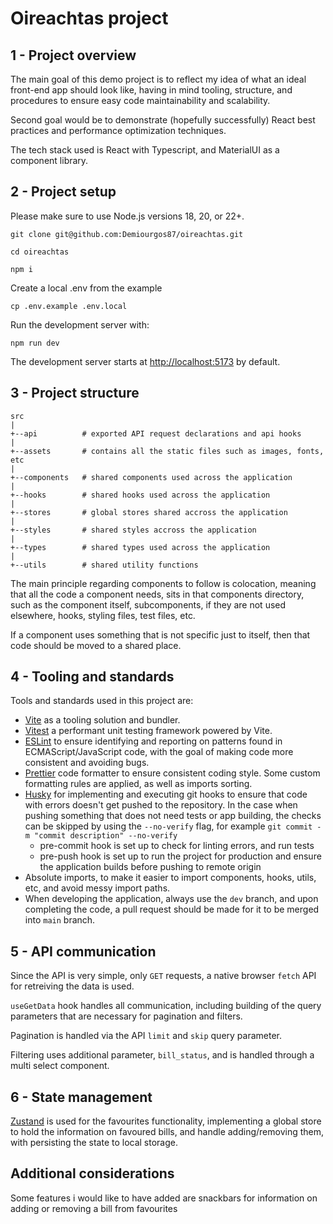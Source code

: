# Oireachtas project

## 1 - Project overview
The main goal of this demo project is to reflect my idea of what an ideal front-end app should look like, having in mind tooling, structure, and procedures to ensure easy code maintainability and scalability.

Second goal would be to demonstrate (hopefully successfully) React best practices and performance optimization techniques.

The tech stack used is React with Typescript, and MaterialUI as a component library.


## 2 - Project setup

Please make sure to use Node.js versions 18, 20, or 22+.

```
git clone git@github.com:Demiourgos87/oireachtas.git
```

```
cd oireachtas
```

```
npm i
```

Create a local .env from the example
```
cp .env.example .env.local
```

Run the development server with:

```
npm run dev
```

The development server starts at [http://localhost:5173](http://localhost:5173) by default.


## 3 - Project structure
```
src
|
+--api          # exported API request declarations and api hooks
|
+--assets       # contains all the static files such as images, fonts, etc
|
+--components   # shared components used across the application
|
+--hooks        # shared hooks used across the application
|
+--stores       # global stores shared accross the application
|
+--styles       # shared styles accross the application
|
+--types        # shared types used across the application
|
+--utils        # shared utility functions
```

The main principle regarding components to follow is colocation, meaning that all the code a component needs, sits in that components directory, such as the component itself, subcomponents, if they are not used elsewhere, hooks, styling files, test files, etc.

If a component uses something that is not specific just to itself, then that code should be moved to a shared place.


## 4 - Tooling and standards
Tools and standards used in this project are:
- [Vite](https://vite.dev/) as a tooling solution and bundler.
- [Vitest](https://vitest.dev/) a performant unit testing framework powered by Vite.
- [ESLint](https://eslint.org/) to ensure identifying and reporting on patterns found in ECMAScript/JavaScript code, with the goal of making code more consistent and avoiding bugs.
- [Prettier](https://prettier.io/) code formatter to ensure consistent coding style. Some custom formatting rules are applied, as well as imports sorting.
- [Husky](https://typicode.github.io/husky/) for implementing and executing git hooks to ensure that code with errors doesn't get pushed to the repository. In the case when pushing something that does not need tests or app building, the checks can be skipped by using the `--no-verify` flag, for example ``` git commit -m "commit description" --no-verify ```
  - pre-commit hook is set up to check for linting errors, and run tests
  - pre-push hook is set up to run the project for production and ensure the application builds before pushing to remote origin
- Absolute imports, to make it easier to import components, hooks, utils, etc, and avoid messy import paths.
- When developing the application, always use the `dev` branch, and upon completing the code, a pull request should be made for it to be merged into `main` branch.


## 5 - API communication
Since the API is very simple, only `GET` requests, a native browser `fetch` API for retreiving the data is used.

`useGetData` hook handles all communication, including building of the query parameters that are necessary for pagination and filters.

Pagination is handled via the API `limit` and `skip` query parameter.

Filtering uses additional parameter, `bill_status`, and is handled through a multi select component.


## 6 - State management
[Zustand](https://zustand-demo.pmnd.rs/) is used for the favourites functionality, implementing a global store to hold the information on favoured bills, and handle adding/removing them, with persisting the state to local storage.

## Additional considerations
Some features i would like to have added are snackbars for information on adding or removing a bill from favourites
